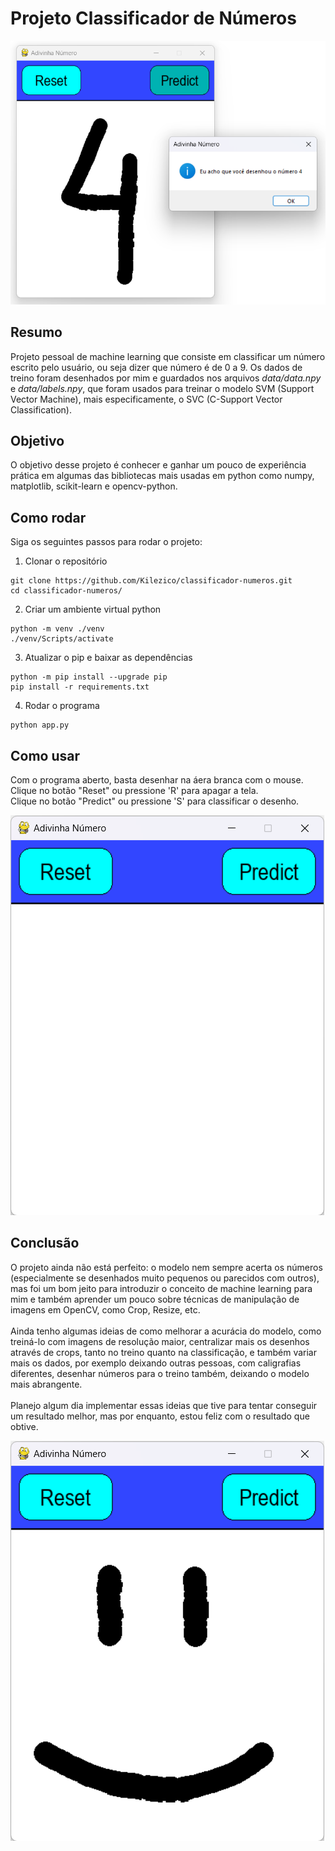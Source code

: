 # Projeto Classificador de Números
!["Ocorrência rara dele funcionando /j"](images/print-funciona.png "Classificador classificando")
## Resumo
Projeto pessoal de machine learning que consiste em classificar um número escrito pelo usuário, ou seja dizer que número é de 0 a 9.
Os dados de treino foram desenhados por mim e guardados nos arquivos *data/data.npy* e *data/labels.npy*, que foram usados para treinar o modelo
SVM (Support Vector Machine), mais especificamente, o SVC (C-Support Vector Classification). 

## Objetivo
O objetivo desse projeto é conhecer e ganhar um pouco de experiência prática em algumas das bibliotecas mais usadas em python como numpy, matplotlib, scikit-learn e opencv-python.

## Como rodar
Siga os seguintes passos para rodar o projeto:
1. Clonar o repositório
```console
git clone https://github.com/Kilezico/classificador-numeros.git
cd classificador-numeros/
```
2. Criar um ambiente virtual python
```console
python -m venv ./venv
./venv/Scripts/activate
```
3. Atualizar o pip e baixar as dependências
```console
python -m pip install --upgrade pip
pip install -r requirements.txt
```
4. Rodar o programa
```console
python app.py
```

## Como usar
Com o programa aberto, basta desenhar na áera branca com o mouse. \
Clique no botão "Reset" ou pressione 'R' para apagar a tela. \
Clique no botão "Predict" ou pressione 'S' para classificar o desenho.

!["Print do programa com a janela vazia"](images/print-vazia.png "Janela Vazia")

## Conclusão
O projeto ainda não está perfeito: o modelo nem sempre acerta os números (especialmente se desenhados muito pequenos ou parecidos com outros), mas foi um bom jeito para introduzir o
conceito de machine learning para mim e também aprender um pouco sobre técnicas de manipulação de imagens em OpenCV, como Crop, Resize, etc.
\
\
Ainda tenho algumas ideias de como melhorar a acurácia do modelo, como treiná-lo com imagens de resolução maior, centralizar mais os 
desenhos através de crops, tanto no treino quanto na classificação, e também variar mais os dados, por exemplo deixando outras pessoas, com caligrafias
diferentes, desenhar números para o treino também, deixando o modelo mais abrangente.
\
\
Planejo algum dia implementar essas ideias que tive para tentar conseguir um resultado melhor, mas por enquanto, estou feliz com o resultado que obtive.

!["Print do programa com um rostinho sorridente"](images/print-feliz.png "Feliz")